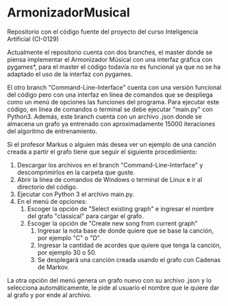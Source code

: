 # ArmonizadorMusical
Repositorio con el código fuente del proyecto del curso Inteligencia Artificial (CI-0129)

Actualmente el repositorio cuenta con dos branches, el master donde se piensa implementar el Armonizador Músical con una interfaz gráfica con pygames*, para el master el código todavía no es funcional ya que no se ha adaptado el uso de la interfaz con pygames.

El otro branch "Command-Line-Interface" cuenta con una versión funcional del código pero con una interfaz en línea de comandos que se despliega como un menú de opciones las funciones del programa. Para ejecutar este código, en línea de comandos o terminal se debe ejecutar "main.py" con Python3. Además, este branch cuenta con un archivo .json donde se almacena un grafo ya entrenado con aproximadamente 15000 iteraciones del algoritmo de entrenamiento.

Si el profesor Markus o alguien más desea ver un ejemplo de una canción creada a partir el grafo tiene que seguir el siguiente procedimiento:
 1. Descargar los archivos en el branch "Command-Line-Interface" y descomprimirlos en la carpeta que guste.
 1. Abrir la línea de comandos de Windows o terminal de Linux e ir al directorio del código.
 1. Ejecutar con Python 3 el archivo main.py.
 1. En el menú de opciones: 
    1.  Escoger la opción de "Select existing graph" e ingresar el nombre del grafo "classical" para cargar el grafo.
    1.  Escoger la opción de "Create new song from current graph" 
        1.  Ingresar la nota base de donde quiere que se base la canción, por ejemplo "C" o "D".
        1.  Ingresar la cantidad de acordes que quiere que tenga la canción, por ejemplo 30 o 50.
        1.  Se desplegará una canción creada usando el grafo con Cadenas de Markov.
        
 La otra opción del menú genera un grafo nuevo con su archivo .json y lo selecciona automáticamente, le pide al usuario el nombre que le quiere dar al grafo y por ende al archivo.
